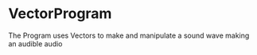 # VectorProgram
The Program uses Vectors to make and manipulate a sound wave making an audible audio
